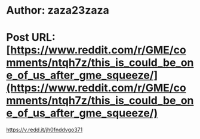 # Author: zaza23zaza
# Post URL: [https://www.reddit.com/r/GME/comments/ntqh7z/this_is_could_be_one_of_us_after_gme_squeeze/](https://www.reddit.com/r/GME/comments/ntqh7z/this_is_could_be_one_of_us_after_gme_squeeze/)


https://v.redd.it/jh0fnddvgo371